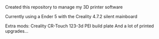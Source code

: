 Created this repository to manage my 3D printer software

Currently using a Ender 5 with the Creality 4.7.2 silent mainboard

Extra mods:
Creality CR-Touch
123-3d PEI build plate
And a lot of printed upgrades...

